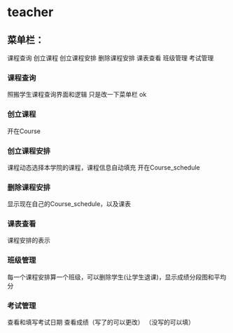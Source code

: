 # teacher
## 菜单栏：
课程查询 创立课程 创立课程安排 删除课程安排 课表查看 班级管理 考试管理

### 课程查询
照搬学生课程查询界面和逻辑 只是改一下菜单栏
ok

### 创立课程
开在Course

### 创立课程安排
课程动态选择本学院的课程，课程信息自动填充
开在Course_schedule

### 删除课程安排
显示现在自己的Course_schedule，以及课表

### 课表查看
课程安排的表示

### 班级管理
每一个课程安排算一个班级，可以删除学生(让学生退课)，显示成绩分段图和平均分

### 考试管理
查看和填写考试日期
查看成绩（写了的可以更改）
（没写的可以填）
